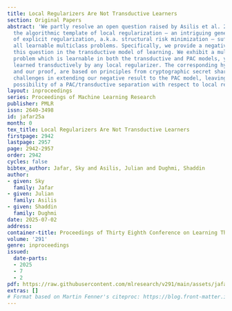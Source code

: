 ```yaml
---
title: Local Regularizers Are Not Transductive Learners
section: Original Papers
abstract: 'We partly resolve an open question raised by Asilis et al. 2024: whether
  the algorithmic template of local regularization — an intriguing generalization
  of explicit regularization, a.k.a. structural risk minimization — suffices to learn
  all learnable multiclass problems. Specifically, we provide a negative answer to
  this question in the transductive model of learning. We exhibit a multiclass classification
  problem which is learnable in both the transductive and PAC models, yet cannot be
  learned transductively by any local regularizer. The corresponding hypothesis class,
  and our proof, are based on principles from cryptographic secret sharing. We outline
  challenges in extending our negative result to the PAC model, leaving open the tantalizing
  possibility of a PAC/transductive separation with respect to local regularization.'
layout: inproceedings
series: Proceedings of Machine Learning Research
publisher: PMLR
issn: 2640-3498
id: jafar25a
month: 0
tex_title: Local Regularizers Are Not Transductive Learners
firstpage: 2942
lastpage: 2957
page: 2942-2957
order: 2942
cycles: false
bibtex_author: Jafar, Sky and Asilis, Julian and Dughmi, Shaddin
author:
- given: Sky
  family: Jafar
- given: Julian
  family: Asilis
- given: Shaddin
  family: Dughmi
date: 2025-07-02
address:
container-title: Proceedings of Thirty Eighth Conference on Learning Theory
volume: '291'
genre: inproceedings
issued:
  date-parts:
  - 2025
  - 7
  - 2
pdf: https://raw.githubusercontent.com/mlresearch/v291/main/assets/jafar25a/jafar25a.pdf
extras: []
# Format based on Martin Fenner's citeproc: https://blog.front-matter.io/posts/citeproc-yaml-for-bibliographies/
---
```

